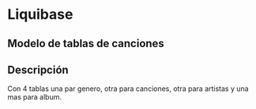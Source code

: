 # Liquibase
## Modelo de tablas de canciones



## Descripción
Con 4 tablas una par genero, otra para canciones, otra para artistas y una mas para album.
